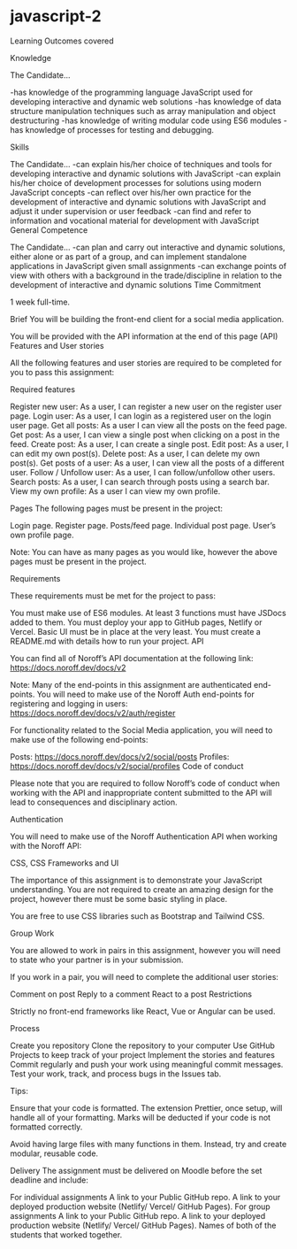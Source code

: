 # javascript-2

Learning Outcomes covered

Knowledge

The Candidate...

-has knowledge of the programming language JavaScript used for developing interactive and dynamic web solutions
-has knowledge of data structure manipulation techniques such as array manipulation and object destructuring
-has knowledge of writing modular code using ES6 modules
-has knowledge of processes for testing and debugging.
 
Skills

The Candidate...
-can explain his/her choice of techniques and tools for developing interactive and dynamic solutions with JavaScript
-can explain his/her choice of development processes for solutions using modern JavaScript concepts
-can reflect over his/her own practice for the development of interactive and dynamic solutions with JavaScript and adjust it under supervision or user feedback
-can find and refer to information and vocational material for development with JavaScript
General Competence

The Candidate...
-can plan and carry out interactive and dynamic solutions, either alone or as part of a group, and can implement standalone applications in JavaScript given small assignments
-can exchange points of view with others with a background in the trade/discipline in relation to the development of interactive and dynamic solutions
Time Commitment

1 week full-time.

Brief
You will be building the front-end client for a social media application.

You will be provided with the API information at the end of this page (API)
Features and User stories
 
All the following features and user stories are required to be completed for you to pass this assignment:
 

Required features

Register new user:	As a user, I can register a new user on the register user page.
Login user:	As a user, I can login as a registered user on the login user page.
Get all posts:	As a user I can view all the posts on the feed page.
Get post:	As a user, I can view a single post when clicking on a post in the feed.
Create post:	As a user, I can create a single post.
Edit post:	As a user, I can edit my own post(s).
Delete post:	As a user, I can delete my own post(s).
Get posts of a user:	As a user, I can view all the posts of a different user.
Follow / Unfollow user:	As a user, I can follow/unfollow other users.
Search posts:	As a user, I can search through posts using a search bar.
View my own profile:	As a user I can view my own profile.
 
Pages
The following pages must be present in the project:

Login page.
Register page.
Posts/feed page.
Individual post page.
User’s own profile page. 
 
 
 
Note: You can have as many pages as you would like, however the above pages must be present in the project.

Requirements
 
These requirements must be met for the project to pass:

You must make use of ES6 modules.
At least 3 functions must have JSDocs added to them.
You must deploy your app to GitHub pages, Netlify or Vercel.
Basic UI must be in place at the very least.
You must create a README.md with details how to run your project.
API
 
You can find all of Noroff’s API documentation at the following link: https://docs.noroff.dev/docs/v2

Note: Many of the end-points in this assignment are authenticated end-points. You will need to make use of the Noroff Auth end-points for registering and logging in users: https://docs.noroff.dev/docs/v2/auth/register

For functionality related to the Social Media application, you will need to make use of the following end-points:

Posts: https://docs.noroff.dev/docs/v2/social/posts
Profiles: https://docs.noroff.dev/docs/v2/social/profiles
Code of conduct
 
Please note that you are required to follow Noroff’s code of conduct when working with the API and inappropriate content submitted to the API will lead to consequences and disciplinary action.

Authentication
 
You will need to make use of the Noroff Authentication API when working with the Noroff API:

CSS, CSS Frameworks and UI
 
The importance of this assignment is to demonstrate your JavaScript understanding. You are not required to create an amazing design for the project, however there must be some basic styling in place.

You are free to use CSS libraries such as Bootstrap and Tailwind CSS.

Group Work
 
You are allowed to work in pairs in this assignment, however you will need to state who your partner is in your submission.

If you work in a pair, you will need to complete the additional user stories:

Comment on post
Reply to a comment
React to a post
 Restrictions
 
 
Strictly no front-end frameworks like React, Vue or Angular can be used.

Process
 
Create you repository
Clone the repository to your computer
Use GitHub Projects to keep track of your project
Implement the stories and features
Commit regularly and push your work using meaningful commit messages.
Test your work, track, and process bugs in the Issues tab.
 
Tips:

Ensure that your code is formatted. The extension Prettier, once setup, will handle all of your formatting. Marks will be deducted if your code is not formatted correctly.

Avoid having large files with many functions in them. Instead, try and create modular, reusable code.

Delivery
The assignment must be delivered on Moodle before the set deadline and include:

For individual assignments
A link to your Public GitHub repo.
A link to your deployed production website (Netlify/ Vercel/ GitHub Pages).
For group assignments
A link to your Public GitHub repo.
A link to your deployed production website (Netlify/ Vercel/ GitHub Pages).
Names of both of the students that worked together.